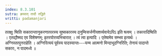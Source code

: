 ```yaml
---
index: 8.3.101
sutra: ह्रस्वात्‌ तादौ तद्धिते
vritti: padamanjari
---
```


 ततक्षुः ष्विति सकारान्तानुकरणात्परस्य सुष्सकारस्य ठ्नुम्विसर्जनीयशर्व्यवायेऽपिऽ इति षत्वम् । तकारादिष्विति । एतद्यौष्मद एव विशेषणम्; इतरयोरव्यभिचारात् । त्वं त्वा इत्यादि । एतेषामेव सम्भव इत्यर्थः । अग्निस्तत्पुनराहेति । अग्निरित्ययं पूर्वस्य पादस्यान्तः---यन्म आत्मनो मिन्दाभूदग्निरिति; तेनायं पादान्ते सकारः, न पादमध्ये ॥